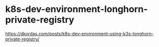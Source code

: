 # k8s-dev-environment-longhorn-private-registry
https://dkordas.com/posts/k8s-dev-environment-using-k3s-longhorn-private-registry/
